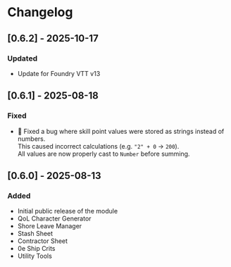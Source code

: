 # Changelog

## [0.6.2] - 2025-10-17
### Updated
- Update for Foundry VTT v13
  
## [0.6.1] - 2025-08-18
### Fixed
- 🐛 Fixed a bug where skill point values were stored as strings instead of numbers.  
  This caused incorrect calculations (e.g. `"2" + 0` → `200`).  
  All values are now properly cast to `Number` before summing.

## [0.6.0] - 2025-08-13
### Added
- Initial public release of the module
- QoL Character Generator
- Shore Leave Manager
- Stash Sheet
- Contractor Sheet
- 0e Ship Crits
- Utility Tools
